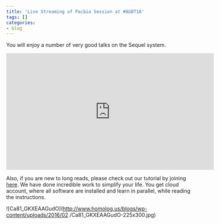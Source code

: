 ```yaml
---
title: 'Live Streaming of Pacbio Session at #AGBT16'
tags: []
categories:
- blog
---
```

You will enjoy a number of very good talks on the Sequel system.
<!--more-->

<iframe width="560" height="315" src="http://www.youtube.com/embed/qxxr1DYhwrs" frameborder="0"> </iframe>

Also, if you are new to long reads, please check out our tutorial by joining
[here](http://www.homolog.us/Membership/). We have done incredible work to
simplify your life. You get cloud account, where all software are installed
and learn in parallel, while reading the instructions.

![Ca81_GKXEAAGudO](http://www.homolog.us/blogs/wp-content/uploads/2016/02
/Ca81_GKXEAAGudO-225x300.jpg)

